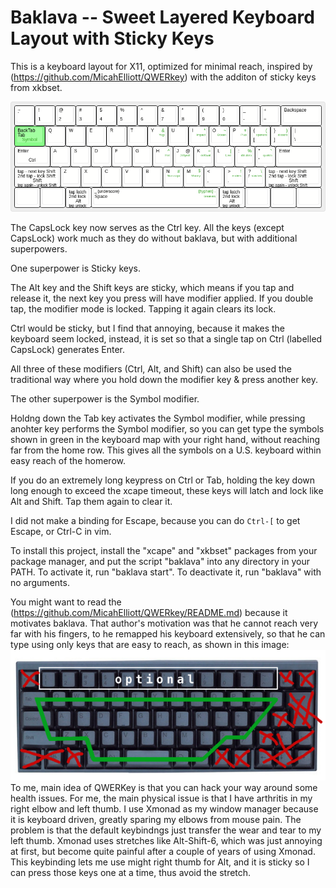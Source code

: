 # Baklava -- Sweet Layered Keyboard Layout with Sticky Keys

This is a keyboard layout for X11, optimized for minimal reach, 
inspired by (https://github.com/MicahElliott/QWERkey) with the additon of sticky keys from xkbset.

![keymap diagram](https://github.com/jganong/QWERkey/blob/master/keyboard-layout.png)

The CapsLock key now serves as the Ctrl key.
All the keys (except CapsLock) work much as they do without baklava,
but with additional superpowers.

One superpower is Sticky keys.

The Alt key and the Shift keys are sticky, which means if you tap and release it,
the next key you press will have modifier applied.
If you double tap, the modifier mode is locked.
Tapping it again clears its lock.

Ctrl would be sticky, but I find that annoying, because it makes the keyboard seem locked,
instead, it is set so that a single tap on Ctrl (labelled CapsLock) generates Enter.

All three of these modifiers (Ctrl, Alt, and Shift) can also
be used the traditional way where you hold down the modifier key & press another key. 

The other superpower is the Symbol modifier.  

Holdng down the Tab key activates the Symbol modifier, while pressing anohter key performs the Symbol modifier,
so you can get type the symbols shown in green in the keyboard map with your right hand,
without reaching far from the home row.  This gives all the symbols on a U.S. keyboard within easy reach of the homerow.

If you do an extremely long keypress on Ctrl or Tab, holding the key down long enough to exceed the xcape timeout,
these keys will latch and lock like Alt and Shift.  Tap them again to clear it.

I did not make a binding for Escape,
because you can do ```Ctrl-[``` to get Escape, or Ctrl-C in vim.

To install this project, install the "xcape" and "xkbset" packages from your package manager,
and put the script "baklava" into any directory in your PATH.
To activate it, run "baklava start".  To deactivate it, run "baklava" with no arguments.

You might want to read the (https://github.com/MicahElliott/QWERkey/README.md) because it motivates baklava.
That author's motivation was that he cannot reach very far with his fingers,
to he remapped his keyboard extensively, so that he can type using only keys that are easy to reach, as shown in this image:
![image of easy reach keys from QWERKey](https://raw.githubusercontent.com/MicahElliott/QWERkey/master/art/real-keyboard.png)
To me, main idea of QWERKey is that you can hack your way around some health issues.
For me, the main physical issue is that I have arthritis in my right elbow and left thumb.
I use Xmonad as my window manager because it is keyboard driven, greatly sparing my elbows from mouse pain.
The problem is that the default keybindngs just transfer the wear and tear to my left thumb.
Xmonad uses stretches like Alt-Shift-6, which was just annoying at first, but
become quite painful after a couple of years of using Xmonad.
This keybinding lets me use might right thumb for Alt, and it is sticky 
so I can press those keys one at a time, thus avoid the stretch.
